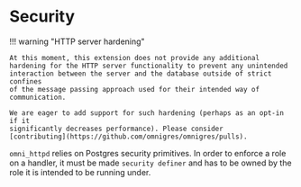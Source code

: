 # Security


!!! warning "HTTP server hardening"

    At this moment, this extension does not provide any additional
    hardening for the HTTP server functionality to prevent any unintended
    interaction between the server and the database outside of strict confines
    of the message passing approach used for their intended way of communication.

    We are eager to add support for such hardening (perhaps as an opt-in if it 
    significantly decreases performance). Please consider
    [contributing](https://github.com/omnigres/omnigres/pulls).
    
`omni_httpd` relies on Postgres security primitives. In order to enforce a role on
a handler, it must be made `security definer` and has to be owned by the role it is
intended to be running under.